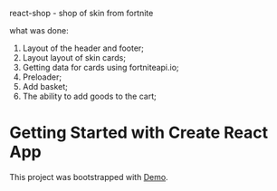 react-shop - shop of skin from fortnite

what was done:

1. Layout of the header and footer;
2. Layout layout of skin cards;
3. Getting data for cards using fortniteapi.io;
4. Preloader;
5. Add basket;
6. The ability to add goods to the cart; 

# Getting Started with Create React App

This project was bootstrapped with [Demo](https://github.com/facebook/create-react-app).
